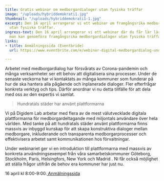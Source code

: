 ```yaml
---
title: Gratis webinar om medborgardialoger utan fysiska träffar
image: "/uploads/hybriddemokrati1.jpg"
thumbnail: "/uploads/hybriddemokrati1-1.jpg"
excerpt: Den 16 april arrangerar vi ett webinar om framgångsrika medborgardialoger
  utan fysiska träffar.
ingress-text: Den 16 april arrangerar vi ett webinar där du får lär lära dig om hur
  man kan genomföra framgångsrika medborgardialoger utan fysiska träffar.
links:
- title: Anmälningssida (Eventbride)
  url: https://www.eventbrite.com/e/webinar-digital-medborgardialog-under-och-efter-krisen-tickets-101619968060

---
```

Arbetet med medborgardialog har försvårats av Corona-pandemin och många verksamheter ser ett behov att digitalisera sina processer. Under de senaste veckorna har vi kontaktats av många kommuner som funderar på hur de ska hantera alla pågående och inplanerade dialoger. Fler efterfrågar konkreta verktyg och tips. Därför anordnar vi nu detta tillfälle för att dela med oss av den expertis vi samlat.

> Hundratals städer har använt plattformarna

Vi på Digidem Lab arbetar med flera av de mest välutvecklade digitala plattformarna för medborgardeltagande med miljontals användare över hela världen. Med tanke på att hundratals städer använt plattformarna finns massvis av inbyggd kunskap för att skapa konstruktiva dialoger mellan medborgare, inkluderande och transparenta medborgarprocesser och effektivisera arbetet samt kommunikationen hos förvaltningar.

Under webinariet ger vi en introduktion till plattformarna med massvis av konkreta användningsexempel från våra samarbetskommuner Göteborg, Stockholm, Paris, Helsingfors, New York och Madrid . Ni får också möjlighet att ställa frågor utifrån de behov era kommuner har just nu.

16 april kl 8:00-9:00.[ Anmälningssida](https://www.eventbrite.com/e/webinar-digital-medborgardialog-under-och-efter-krisen-tickets-101619968060 "Anmälningssida")